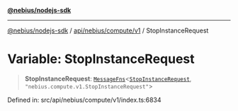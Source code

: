 [**@nebius/nodejs-sdk**](../../../../../README.md)

***

[@nebius/nodejs-sdk](../../../../../README.md) / [api/nebius/compute/v1](../README.md) / StopInstanceRequest

# Variable: StopInstanceRequest

> **StopInstanceRequest**: [`MessageFns`](../../../../../runtime/protos/core/interfaces/MessageFns.md)\<[`StopInstanceRequest`](../interfaces/StopInstanceRequest.md), `"nebius.compute.v1.StopInstanceRequest"`\>

Defined in: src/api/nebius/compute/v1/index.ts:6834
